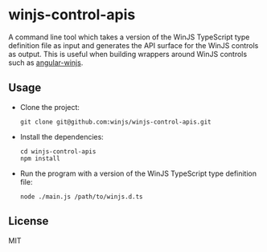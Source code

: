 # winjs-control-apis

A command line tool which takes a version of the WinJS TypeScript type definition file as input and generates the API surface for the WinJS controls as output. This is useful when building wrappers around WinJS controls such as [angular-winjs](https://github.com/winjs/angular-winjs).

## Usage

- Clone the project:
  ```
  git clone git@github.com:winjs/winjs-control-apis.git
  ```

- Install the dependencies:
  ```
  cd winjs-control-apis
  npm install
  ```

- Run the program with a version of the WinJS TypeScript type definition file:
  ```
  node ./main.js /path/to/winjs.d.ts
  ```

## License

MIT
